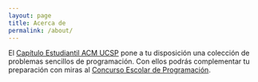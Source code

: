 ```yaml
---
layout: page
title: Acerca de
permalink: /about/
---
```


El [Capítulo Estudiantil ACM UCSP](http://fb.com/ACMUCSP) pone a tu disposición una colección de problemas sencillos de
programación.
Con ellos podrás complementar tu preparación con miras al [Concurso Escolar de Programación](http://cs.ucsp.edu.pe/cep2015).  
